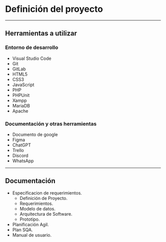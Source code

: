# Definición del proyecto
- - -
## Herramientas a utilizar
### Entorno de desarrollo

- Visual Studio Code
- Git 
- GitLab
- HTML5
- CSS3
- JavaScript
- PHP
- PHPUnit
- Xampp
- MariaDB
- Apache

### Documentación y otras herramientas
- Documento de google
- Figma
- ChatGPT
- Trello
- Discord
- WhatsApp

---
## Documentación
- Especificacion de requerimientos.
    - Definición de Proyecto.
    - Requerimientos.
    - Modelo de datos.
    - Arquitectura de Software.
    - Prototipo.
- Planificación Agil.
- Plan SQA.
- Manual de usuario. 